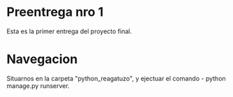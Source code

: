 # Preentrega nro 1
Esta es la primer entrega del proyecto final.

# Navegacion 

Situarnos en la carpeta "python_reagatuzo", y ejectuar el comando - python manage.py runserver.